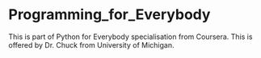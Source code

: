# Programming_for_Everybody
This is part of Python for Everybody specialisation from Coursera. This is offered by Dr. Chuck from University of Michigan. 
